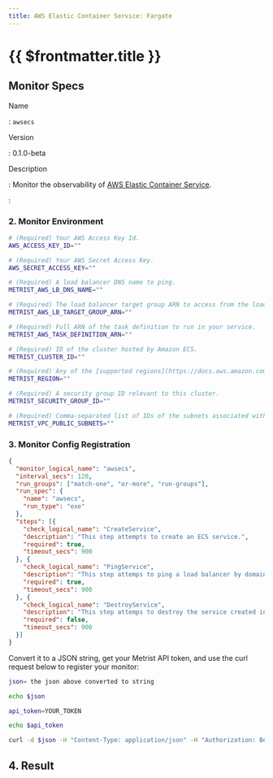 ```yaml
---
title: AWS Elastic Container Service: Fargate
---
```


# {{ $frontmatter.title }}

## Monitor Specs

Name

: `awsecs`

Version

: 0.1.0-beta

Description

: Monitor the observability of [AWS Elastic Container Service](https://aws.amazon.com/ecs/).

: &nbsp;

<!--@include: /parts/setup-in-a-nutshell.md-->


<!--@include: /parts/setup-detailed-steps-pre-requisites.md-->

### 2. Monitor Environment

<!--@include: /parts/setup-detailed-steps-2-monitor-configuration.md-->

```sh
# (Required) Your AWS Access Key Id.
AWS_ACCESS_KEY_ID=""

# (Required) Your AWS Secret Access Key.
AWS_SECRET_ACCESS_KEY=""

# (Required) A load balancer DNS name to ping.
METRIST_AWS_LB_DNS_NAME=""

# (Required) The load balancer target group ARN to access from the load balancer.
METRIST_AWS_LB_TARGET_GROUP_ARN=""

# (Required) Full ARN of the task definition to run in your service.
METRIST_AWS_TASK_DEFINITION_ARN=""

# (Required) ID of the cluster hosted by Amazon ECS.
METRIST_CLUSTER_ID=""

# (Required) Any of the [supported regions](https://docs.aws.amazon.com/AmazonECS/latest/userguide/AWS_Fargate-Regions.html).
METRIST_REGION=""

# (Required) A security group ID relevant to this cluster.
METRIST_SECURITY_GROUP_ID=""

# (Required) Comma-separated list of IDs of the subnets associated with the service.
METRIST_VPC_PUBLIC_SUBNETS=""
```

### 3. Monitor Config Registration

<!--@include: /parts/setup-detailed-steps-3-monitor-registration.md-->

```json
{
  "monitor_logical_name": "awsecs",
  "interval_secs": 120,
  "run_groups": ["match-one", "or-more", "run-groups"],
  "run_spec": {
    "name": "awsecs",
    "run_type": "exe"
  },
  "steps": [{
    "check_logical_name": "CreateService",
    "description": "This step attempts to create an ECS service.",
    "required": true,
    "timeout_secs": 900
  }, {
    "check_logical_name": "PingService",
    "description": "This step attemps to ping a load balancer by domain name.",
    "required": true,
    "timeout_secs": 900
  }, {
    "check_logical_name": "DestroyService",
    "description": "This step attemps to destroy the service created in an earlier step.",
    "required": false,
    "timeout_secs": 900
  }]
}
```

Convert it to a JSON string, get your Metrist API token, and use the curl request below to register your monitor:

```sh
json= the json above converted to string

echo $json

api_token=YOUR_TOKEN

echo $api_token

curl -d $json -H "Content-Type: application/json" -H "Authorization: Bearer $api_token" 'https://app.metrist.io/api/v0/monitor-config'

```

<!--@include: /parts/setup-detailed-steps-3-monitor-registration-api-tip.md-->

<!--@include: /parts/setup-detailed-steps-3-monitor-registration-stdout.md-->

## 4. Result

<!--@include: /parts/setup-detailed-steps-4-result.md-->